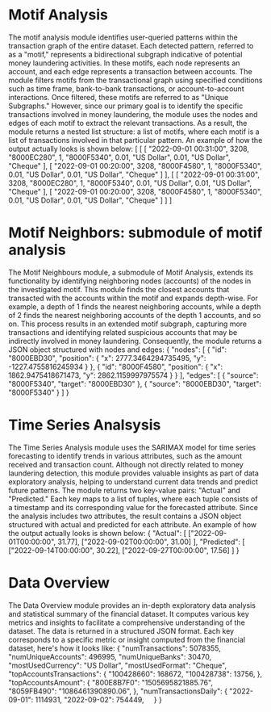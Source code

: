 # Motif Analysis
The motif analysis module identifies user-queried patterns within the transaction graph of the entire dataset. Each detected pattern, referred to as a "motif," represents a bidirectional subgraph indicative of potential money laundering activities. In these motifs, each node represents an account, and each edge represents a transaction between accounts. The module filters motifs from the transactional graph using specified conditions such as time frame, bank-to-bank transactions, or account-to-account interactions. Once filtered, these motifs are referred to as "Unique Subgraphs." However, since our primary goal is to identify the specific transactions involved in money laundering, the module uses the nodes and edges of each motif to extract the relevant transactions. As a result, the module returns a nested list structure: a list of motifs, where each motif is a list of transactions involved in that particular pattern. An example of how the output actually looks is shown below:
[
    [
        [
            "2022-09-01 00:31:00",
            3208,
            "8000EC280",
            1,
            "8000F5340",
            0.01,
            "US Dollar",
            0.01,
            "US Dollar",
            "Cheque"
        ],
        [
            "2022-09-01 00:20:00",
            3208,
            "8000F4580",
            1,
            "8000F5340",
            0.01,
            "US Dollar",
            0.01,
            "US Dollar",
            "Cheque"
        ]
    ],
    [
        [
            "2022-09-01 00:31:00",
            3208,
            "8000EC280",
            1,
            "8000F5340",
            0.01,
            "US Dollar",
            0.01,
            "US Dollar",
            "Cheque"
        ],
        [
            "2022-09-01 00:20:00",
            3208,
            "8000F4580",
            1,
            "8000F5340",
            0.01,
            "US Dollar",
            0.01,
            "US Dollar",
            "Cheque"
        ]
    ]
]

# Motif Neighbors: submodule of motif analysis
The Motif Neighbours module, a submodule of Motif Analysis, extends its functionality by identifying neighboring nodes (accounts) of the nodes in the investigated motif. This module finds the closest accounts that transacted with the accounts within the motif and expands depth-wise. For example, a depth of 1 finds the nearest neighboring accounts, while a depth of 2 finds the nearest neighboring accounts of the depth 1 accounts, and so on. This process results in an extended motif subgraph, capturing more transactions and identifying related suspicious accounts that may be indirectly involved in money laundering. Consequently, the module returns a JSON object structured with nodes and edges:
{
    "nodes": [
        {
            "id": "8000EBD30",
            "position": {
                "x": 2777.3464294735495,
                "y": -1227.4755816245934
            }
        },
        {
            "id": "8000F4580",
            "position": {
                "x": 1862.9475418671473,
                "y": 2862.1159997975574
            }
        }
    ],
    "edges": [
        {
            "source": "8000F5340",
            "target": "8000EBD30"
        },
        {
            "source": "8000EBD30",
            "target": "8000F5340"
        }
    ]
}

# Time Series Analsysis
The Time Series Analysis module uses the SARIMAX model for time series forecasting to identify trends in various attributes, such as the amount received and transaction count. Although not directly related to money laundering detection, this module provides valuable insights as part of data exploratory analysis, helping to understand current data trends and predict future patterns. The module returns two key-value pairs: "Actual" and "Predicted." Each key maps to a list of tuples, where each tuple consists of a timestamp and its corresponding value for the forecasted attribute. Since the analysis includes two attributes, the result contains a JSON object structured with actual and predicted for each attribute. An example of how the output actually looks is shown below:
{
    "Actual": [
        ["2022-09-01T00:00:00", 31.77],
        ["2022-09-02T00:00:00", 31.00]
    ],
    "Predicted": [
        ["2022-09-14T00:00:00", 30.22],
        ["2022-09-27T00:00:00", 17.56]
    ]
}

# Data Overview
The Data Overview module provides an in-depth exploratory data analysis and statistical summary of the financial dataset. It computes various key metrics and insights to facilitate a comprehensive understanding of the dataset. The data is returned in a structured JSON format. Each key corresponds to a specific metric or insight computed from the financial dataset, here's how it looks like:
{
    "numTransactions": 5078355,
    "numUniqueAccounts": 496995,
    "numUniqueBanks": 30470,
    "mostUsedCurrency": "US Dollar",
    "mostUsedFormat": "Cheque",
    "topAccountsTransactions": {
        "100428660": 168672,
        "100428738": 13756,
    },
    "topAccountsAmount": {
        "800E8B7F0": "1505695821885.76",
        "8059FB490": "1086461390890.06",
    },
    "numTransactionsDaily": {
        "2022-09-01": 1114931,
        "2022-09-02": 754449,
    }
}
